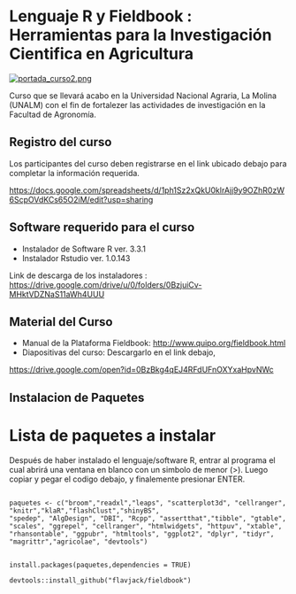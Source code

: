 # Lenguaje R y Fieldbook : Herramientas para la Investigación Cientifica en Agricultura

[![portada_curso2.png](https://s21.postimg.org/y1vx8hs0n/portada_curso2.png)](https://postimg.org/image/v7srv1pub/)

Curso que se llevará acabo en la Universidad Nacional Agraria, La Molina (UNALM) con el fin de fortalezer las actividades de investigación en la Facultad de Agronomía.


## Registro del curso

Los participantes del curso deben registrarse en el link ubicado debajo para completar la información requerida.


https://docs.google.com/spreadsheets/d/1ph1Sz2xQkU0klrAjj9y9OZhR0zW6ScpOVdKCs65O2iM/edit?usp=sharing


## Software requerido para el curso

- Instalador de Software R ver. 3.3.1
- Instalador Rstudio ver. 1.0.143

Link de descarga de los instaladores : https://drive.google.com/drive/u/0/folders/0BzjuiCv-MHktVDZNaS11aWh4UUU


## Material del Curso

- Manual de la Plataforma Fieldbook: http://www.quipo.org/fieldbook.html
- Diapositivas del curso: Descargarlo en el link debajo,

https://drive.google.com/open?id=0BzBkg4qEJ4RFdUFnOXYxaHpvNWc


## Instalacion de Paquetes

# Lista de paquetes a instalar

Después de haber instalado el lenguaje/software R, entrar al programa el cual abrirá una ventana en blanco con un simbolo de menor (>). Luego copiar y pegar el codigo debajo, y finalemente presionar ENTER.

```{r eval=F}

paquetes <- c("broom","readxl","leaps", "scatterplot3d", "cellranger", "knitr","klaR","flashClust","shinyBS",
"spedep", "AlgDesign", "DBI", "Rcpp", "assertthat","tibble", "gtable", "scales", "ggrepel", "cellranger", "htmlwidgets", "httpuv", "xtable", "rhansontable", "ggpubr", "htmltools", "ggplot2", "dplyr", "tidyr", "magrittr","agricolae", "devtools")


install.packages(paquetes,dependencies = TRUE)

devtools::install_github("flavjack/fieldbook")
```





